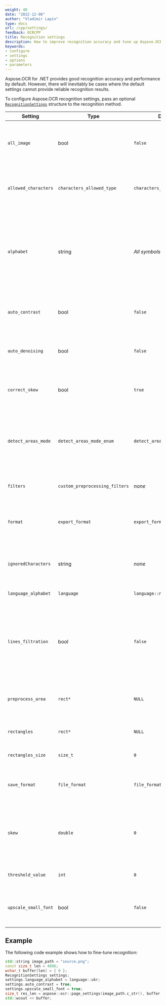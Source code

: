 ```yaml
---
weight: 40
date: "2022-12-08"
author: "Vladimir Lapin"
type: docs
url: /cpp/settings/
feedback: OCRCPP
title: Recognition settings
description: How to improve recognition accuracy and tune up Aspose.OCR engine.
keywords:
- configure
- settings
- options
- parameters
---
```


Aspose.OCR for .NET provides good recognition accuracy and performance by default. However, there will inevitably be cases where the default settings cannot provide reliable recognition results.

To configure Aspose.OCR recognition settings, pass an optional [`RecognitionSettings`](https://reference.aspose.com/ocr/cpp/struct/recognition_settings/) structure to the recognition method.

Setting | Type | Default value | Description
------- | ---- | ------------- | -----------
`all_image` | bool | `false` | Force recognition of the entire image. Not used for [receipt recognition](/ocr/cpp/recognition/receipt/).
`allowed_characters` | `characters_allowed_type` | `characters_allowed_type::ALL` | The [predefined whitelist](/ocr/cpp/characters-whitelist/#predefined-character-sets) of characters Aspose.OCR engine will look for.
`alphabet` | string | _All symbols_ | A [custom list of characters](/ocr/cpp/characters-whitelist/#custom-characters-list) to be recognized, provided as a case-sensitive string. Characters that do not match the provided list are ignored.
`auto_contrast` | bool | `false` | Automatically [increase the contrast](/ocr/cpp/contrast/) of images before proceeding to recognition.
`auto_denoising` | bool | `false` | Automatically [remove noise](/ocr/cpp/denoise/) from images before proceeding to recognition.
`correct_skew` | bool | `true` | Automatically [correct image tilt (deskew)](/ocr/cpp/deskew/) before proceeding to recognition.
`detect_areas_mode` | `detect_areas_mode_enum` | `detect_areas_mode_enum::DOCUMENT` | Manually override the default [document areas detection method](/ocr/cpp/areas-detection/#area-detection-modes). Not used for [receipt recognition](/ocr/cpp/recognition/receipt/).
`filters` | `custom_preprocessing_filters` | _none_ | [Preprocessing filters](/ocr/cpp/image-preprocessing/) to be applied to the image.
`format` | `export_format` | `export_format::text` | The format of recognition results that are [stored in memory](/ocr/cpp/recognition/) (plain text, JSON or XML).
`ignoredCharacters` | string | _none_ | A [blacklist](/ocr/cpp/characters-blacklist/) of characters that are ignored during recognition.
`language_alphabet` | `language` | `language::none` | Specify a [language](/ocr/cpp/languages/) for recognition.
`lines_filtration` | bool | `false` | Set to `true` to recognize text in tables.<br />Set to `false` to improve performance by ignoring table structures and treating tables as plain text.
`preprocess_area` | `rect*` | `NULL` | Specify the image region to be affected by [preprocessing filters](/ocr/cpp/image-preprocessing/). 
`rectangles` | `rect*` | `NULL` | [Areas of the image](/ocr/cpp/image-regions-extract/) from which to extract text.
`rectangles_size` | `size_t` | `0` | The number of [recognition areas](/ocr/cpp/image-regions/).
`save_format` | `file_format` | `file_format::txt` | The file format in which the recognition result is [saved](/ocr/cpp/save-file/).
`skew` | `double` | `0` | Manually [rotate](/ocr/cpp/deskew/#manual-skew-correction) the image by the specified degree. Does not work if recognition areas are specified.
`threshold_value` | `int` | `0` | [Override](/ocr/cpp/binarization/#using-binarization-threshold) the automatic binarization settings.
`upscale_small_font` | bool | `false` | Improve small font recognition and detection of dense lines.

## Example

The following code example shows how to fine-tune recognition:

```cpp
std::string image_path = "source.png";
const size_t len = 4096;
wchar_t buffer[len] = { 0 };
RecognitionSettings settings;
settings.language_alphabet = language::ukr;
settings.auto_contrast = true;
settings.upscale_small_font = true;
size_t res_len = aspose::ocr::page_settings(image_path.c_str(), buffer, len, settings);
std::wcout << buffer;
```
